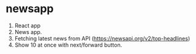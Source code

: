 # newsapp

1. React app
2. News app.
3. Fetching latest news from API (https://newsapi.org/v2/top-headlines)
4. Show 10 at once with next/forward button.
